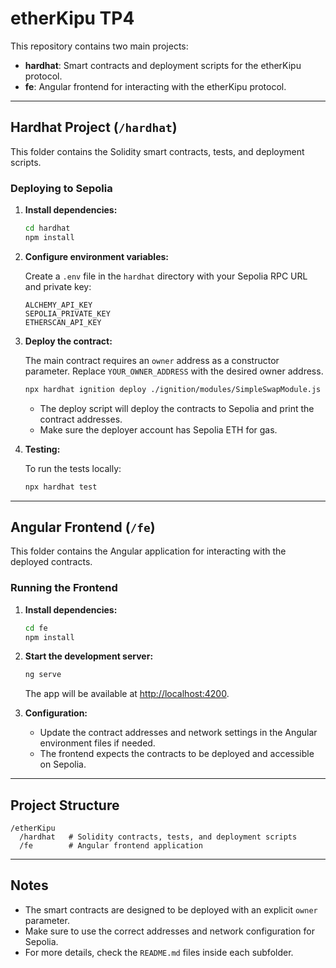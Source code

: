 # etherKipu TP4

This repository contains two main projects:

- **hardhat**: Smart contracts and deployment scripts for the etherKipu protocol.
- **fe**: Angular frontend for interacting with the etherKipu protocol.

---

## Hardhat Project (`/hardhat`)

This folder contains the Solidity smart contracts, tests, and deployment scripts.

### Deploying to Sepolia

1. **Install dependencies:**
   ```bash
   cd hardhat
   npm install
   ```

2. **Configure environment variables:**

   Create a `.env` file in the `hardhat` directory with your Sepolia RPC URL and private key:
   ```
   ALCHEMY_API_KEY
   SEPOLIA_PRIVATE_KEY
   ETHERSCAN_API_KEY
   ```

3. **Deploy the contract:**

   The main contract requires an `owner` address as a constructor parameter. Replace `YOUR_OWNER_ADDRESS` with the desired owner address.

   ```bash
   npx hardhat ignition deploy ./ignition/modules/SimpleSwapModule.js --owner YOUR_OWNER_ADDRESS
   ```

   - The deploy script will deploy the contracts to Sepolia and print the contract addresses.
   - Make sure the deployer account has Sepolia ETH for gas.

4. **Testing:**

   To run the tests locally:
   ```bash
   npx hardhat test
   ```

---

## Angular Frontend (`/fe`)

This folder contains the Angular application for interacting with the deployed contracts.

### Running the Frontend

1. **Install dependencies:**
   ```bash
   cd fe
   npm install
   ```

2. **Start the development server:**
   ```bash
   ng serve
   ```

   The app will be available at [http://localhost:4200](http://localhost:4200).

3. **Configuration:**

   - Update the contract addresses and network settings in the Angular environment files if needed.
   - The frontend expects the contracts to be deployed and accessible on Sepolia.

---

## Project Structure

```
/etherKipu
  /hardhat   # Solidity contracts, tests, and deployment scripts
  /fe        # Angular frontend application
```

---

## Notes

- The smart contracts are designed to be deployed with an explicit `owner` parameter.
- Make sure to use the correct addresses and network configuration for Sepolia.
- For more details, check the `README.md` files inside each subfolder.
